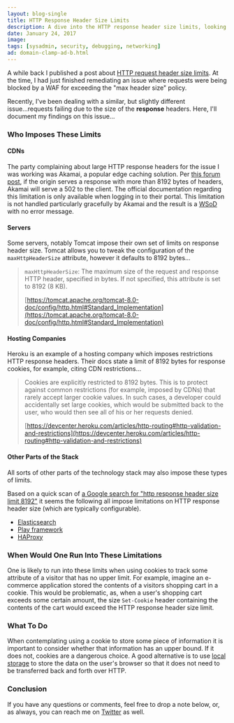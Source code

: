 ```yaml
---
layout: blog-single
title: HTTP Response Header Size Limits
description: A dive into the HTTP response header size limits, looking at the various places along the way that one can run into these types of limitations.
date: January 24, 2017
image: 
tags: [sysadmin, security, debugging, networking]
ad: domain-clamp-ad-b.html
---
```


A while back I published a post about [HTTP request header size limits]({{site.url}}/blog/http-request-header-size-limits). At the time, I had just finished remediating an issue where requests were being blocked by a WAF for exceeding the "max header size" policy.

Recently, I've been dealing with a similar, but slightly different issue...requests failing due to the size of the **response** headers. Here, I'll document my findings on this issue...

<!-- excerpt_separator -->

### Who Imposes These Limits

#### CDNs

The party complaining about large HTTP response headers for the issue I was working was Akamai, a popular edge caching solution. Per [this forum post](https://community.akamai.com/thread/4641-ending-up-with-bad-request-when-posted-with-long-urls-header-vs-uri-limit-extension), if the origin serves a response with more than 8192 bytes of headers, Akamai will serve a 502 to the client. The official documentation regarding this limitation is only available when logging in to their portal. This limitation is not handled particularly gracefully by Akamai and the result is a [WSoD](http://www.webopedia.com/TERM/W/white_screen_of_death.html) with no error message.

#### Servers

Some servers, notably Tomcat impose their own set of limits on response header size. Tomcat allows you to tweak the configuration of the `maxHttpHeaderSize` attribute, however it defaults to 8192 bytes...

> `maxHttpHeaderSize`: The maximum size of the request and response HTTP header, specified in bytes. If not specified, this attribute is set to 8192 (8 KB).
> 
> [https://tomcat.apache.org/tomcat-8.0-doc/config/http.html#Standard_Implementation](https://tomcat.apache.org/tomcat-8.0-doc/config/http.html#Standard_Implementation)

#### Hosting Companies

Heroku is an example of a hosting company which imposes restrictions HTTP response headers. Their docs state a limit of 8192 bytes for response cookies, for example, citing CDN restrictions...

> Cookies are explicitly restricted to 8192 bytes. This is to protect against common restrictions (for example, imposed by CDNs) that rarely accept larger cookie values. In such cases, a developer could accidentally set large cookies, which would be submitted back to the user, who would then see all of his or her requests denied.
> 
> [https://devcenter.heroku.com/articles/http-routing#http-validation-and-restrictions](https://devcenter.heroku.com/articles/http-routing#http-validation-and-restrictions)

#### Other Parts of the Stack

All sorts of other parts of the technology stack may also impose these types of limits.

Based on a quick scan of [a Google search for "http response header size limit 8192"](https://www.google.com/search?q=http+response+header+size+limit+8192) it seems the following all impose limitations on HTTP response header size (which are typically configurable).

- [Elasticsearch](https://github.com/elastic/elasticsearch/issues/5665)
- [Play framework](https://github.com/playframework/playframework/issues/5036)
- [HAProxy](http://blog.nkhost.net/linux/haproxy-headers-size-limit-is-8k/)

### When Would One Run Into These Limitations

One is likely to run into these limits when using cookies to track some attribute of a visitor that has no upper limit. For example, imagine an e-commerce application stored the contents of a visitors shopping cart in a cookie. This would be problematic, as, when a user's shopping cart exceeds some certain amount, the size `Set-Cookie` header containing the contents of the cart would exceed the HTTP response header size limit.

### What To Do

When contemplating using a cookie to store some piece of information it is important to consider whether that information has an upper bound. If it does not, cookies are a dangerous choice. A good alternative is to use [local storage](todo) to store the data on the user's browser so that it does not need to be transferred back and forth over HTTP.

### Conclusion

If you have any questions or comments, feel free to drop a note below, or, as always, you can reach me on [Twitter](http://twitter.com/maxpchadwick) as well.